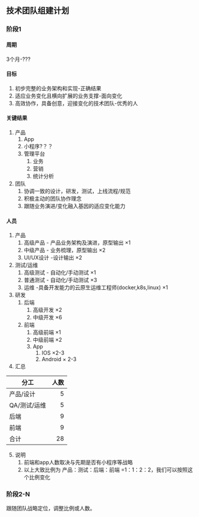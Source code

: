 ## 技术团队组建计划

### 阶段1
#### 周期
3个月-???
#### 目标
 1. 初步完整的业务架构和实现-正确结果
 2. 适应业务变化且横向扩展的业务支撑-面向变化
 3. 高效协作，具备创意，迎接变化的技术团队-优秀的人
#### 关键结果
1. 产品
   1. App
   2. 小程序?？？
   3. 管理平台
      1. 业务
      2. 营销
      3. 统计分析
2. 团队 
   1. 协调一致的设计，研发，测试，上线流程/规范
   2. 积极主动的团队协作理念
   3. 跟随业务演进/变化融入基因的适应变化能力
#### 人员
1. 产品
   1. 高级产品 - 产品业务架构及演进，原型输出 ×1
   2. 中级产品 - 业务梳理，原型输出 ×2
   3. UI/UX设计 -设计输出  ×2
2. 测试/运维
   1. 高级测试 - 自动化/手动测试  ×1
   2. 普通测试 - 自动化/手动测试  ×3
   3. 运维 -具备开发能力的云原生运维工程师(docker,k8s,linux)  ×1
3. 研发
   1. 后端
      1. 高级开发 ×2 
      2. 中级开发 ×6
   2. 前端
      1. 高级前端 ×1
      2. 中级前端 ×2
      3. App
         1. IOS ×2-3
         2. Android × 2-3
4. 汇总

| 分工   |      人数      |
|----------| -------------:|
| 产品/设计 |  5 |
| QA/测试/运维 | 5 |
| 后端 | 9 |
| 前端 | 9 |
| 合计 | 28 |
5. 说明
   1. 前端和app人数取决与先期是否有小程序等战略
   2. 以上大致比例为 产品：测试：后端：前端 =1：1：2：2，我们可以按照这个比例变化
### 阶段2-N
跟随团队战略定位，调整比例或人数。


